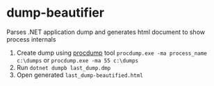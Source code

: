 # dump-beautifier
Parses .NET application dump and generates html document to show process internals

1. Create dump using [procdump](https://docs.microsoft.com/en-us/sysinternals/downloads/procdump) tool `procdump.exe -ma process_name c:\dumps` or `procdump.exe -ma 55 c:\dumps`
2. Run `dotnet dumpb last_dump.dmp`
3. Open generated `last_dump-beautified.html`
